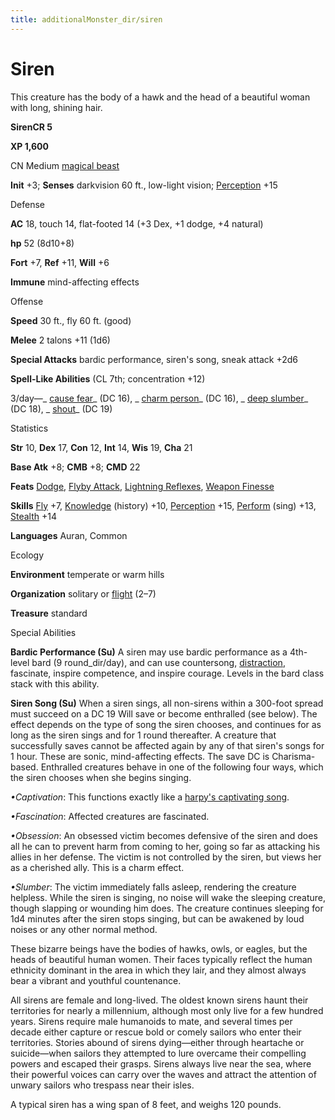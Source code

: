 ```yaml
---
title: additionalMonster_dir/siren
---
```

# Siren

This creature has the body of a hawk and the head of a beautiful woman with long, shining hair.

**SirenCR 5**

**XP 1,600**

CN Medium [magical beast](monsters/creatureTypes#_magical-beast)

**Init** +3; **Senses** darkvision 60 ft., low-light vision; [Perception](additionalMonster_dir/../skill_dir/perception#_perception) +15

Defense

**AC** 18, touch 14, flat-footed 14 (+3 Dex, +1 dodge, +4 natural)

**hp** 52 (8d10+8)

**Fort** +7, **Ref** +11, **Will** +6

**Immune** mind-affecting effects

Offense

**Speed** 30 ft., fly 60 ft. (good)

**Melee** 2 talons +11 (1d6)

**Special Attacks** bardic performance, siren's song, sneak attack +2d6

**Spell-Like Abilities** (CL 7th; concentration +12)

3/day—_ [cause fear](additionalMonster_dir/../spell_dir/causeFear#_cause-fear)_ (DC 16), _ [charm person](additionalMonsters/../spell_dir/charmPerson#_charm-person)_ (DC 16), _ [deep slumber](additionalMonsters/../spell_dir/deepSlumber#_deep-slumber)_ (DC 18), _ [shout](additionalMonsters/../spell_dir/shout#_shout)_ (DC 19)

Statistics

**Str** 10, **Dex** 17, **Con** 12, **Int** 14, **Wis** 19, **Cha** 21

**Base Atk** +8; **CMB** +8; **CMD** 22

**Feats** [Dodge](additionalMonsters/../feats#_dodge), [Flyby Attack](additionalMonster_dir/../monster_dir/monsterFeats#_flyby-attack), [Lightning Reflexes](additionalMonsters/../feats#_lightning-reflexes), [Weapon Finesse](additionalMonster_dir/../feats#_weapon-finesse)

**Skills** [Fly](additionalMonster_dir/../skill_dir/fly#_fly) +7, [Knowledge](additionalMonsters/../skill_dir/knowledge#_knowledge) (history) +10, [Perception](additionalMonsters/../skill_dir/perception#_perception) +15, [Perform](additionalMonsters/../skill_dir/perform#_perform) (sing) +13, [Stealth](additionalMonsters/../skill_dir/stealth#_stealth) +14

**Languages** Auran, Common

Ecology

**Environment** temperate or warm hills

**Organization** solitary or [flight](monsters/universalMonsterRules#_flight-(ex,-sp,-or-su)) (2–7)

**Treasure** standard

Special Abilities

**Bardic Performance (Su)** A siren may use bardic performance as a 4th-level bard (9 round_dir/day), and can use countersong, [distraction](monsters/universalMonsterRules#_distraction), fascinate, inspire competence, and inspire courage. Levels in the bard class stack with this ability.

**Siren Song (Su)** When a siren sings, all non-sirens within a 300-foot spread must succeed on a DC 19 Will save or become enthralled (see below). The effect depends on the type of song the siren chooses, and continues for as long as the siren sings and for 1 round thereafter. A creature that successfully saves cannot be affected again by any of that siren's songs for 1 hour. These are sonic, mind-affecting effects. The save DC is Charisma-based. Enthralled creatures behave in one of the following four ways, which the siren chooses when she begins singing.

_•Captivation_: This functions exactly like a [harpy's captivating song](additionalMonster_dir/../monster_dir/harpy#_harpy).

_•Fascination_: Affected creatures are fascinated.

_•Obsession_: An obsessed victim becomes defensive of the siren and does all he can to prevent harm from coming to her, going so far as attacking his allies in her defense. The victim is not controlled by the siren, but views her as a cherished ally. This is a charm effect.

_•Slumber_: The victim immediately falls asleep, rendering the creature helpless. While the siren is singing, no noise will wake the sleeping creature, though slapping or wounding him does. The creature continues sleeping for 1d4 minutes after the siren stops singing, but can be awakened by loud noises or any other normal method.

These bizarre beings have the bodies of hawks, owls, or eagles, but the heads of beautiful human women. Their faces typically reflect the human ethnicity dominant in the area in which they lair, and they almost always bear a vibrant and youthful countenance.

All sirens are female and long-lived. The oldest known sirens haunt their territories for nearly a millennium, although most only live for a few hundred years. Sirens require male humanoids to mate, and several times per decade either capture or rescue bold or comely sailors who enter their territories. Stories abound of sirens dying—either through heartache or suicide—when sailors they attempted to lure overcame their compelling powers and escaped their grasps. Sirens always live near the sea, where their powerful voices can carry over the waves and attract the attention of unwary sailors who trespass near their isles.

A typical siren has a wing span of 8 feet, and weighs 120 pounds.

